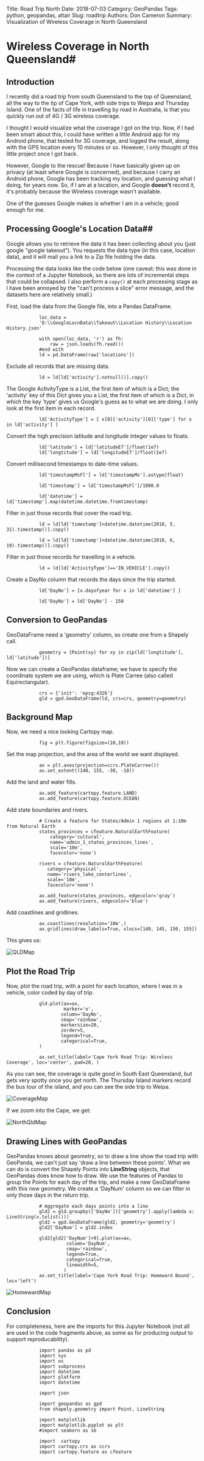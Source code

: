 Title: Road Trip North
Date: 2018-07-03
Category: GeoPandas
Tags: python, geopandas, altair
Slug: roadtrip
Authors: Don Cameron
Summary: Visualization of Wireless Coverage in North Queensland

# Wireless Coverage in North Queensland#

## Introduction ##
I recently did a road trip from south Queensland to the top of Queensland, all the way to the tip of Cape York, 
with side trips to Weipa and Thursday Island.  One of the facts of life in travelling by road
in Australia, is that you quickly run out of 4G / 3G wireless coverage.

I thought I would visualize what the coverage I got on the trip.  Now, if I had been smart about this,
I could have written a little Android app for my Android phone, that tested for 3G coverage, and logged the
result, along with the GPS location every 10 minutes or so.  However, I only thought of this little
project once I got back.

However, Google to the rescue!  Because I have basically given up on privacy (at least where Google is concerned),
and because I carry an Android phone, Google has been tracking my location, and guessing what I doing, for years now.
So, if I am at a location, and Google __doesn't__ record it, it's probably because the Wireless coverage wasn't
available.


One of the guesses Google makes is whether I am in a vehicle; good enough for me.

## Processing Google's Location Data##
Google allows you to retrieve the data it has been collecting about you (just google "google takeout").
You requests the data type (in this case, location data), and it will mail you a link to a Zip file
holding the data.

Processing the data looks like the code below (one caveat: this was done in the context of a Jupyter Notebook,
so there are lots of incremental steps that could be collapsed.  I also perform a `copy()` at each
processing stage as I have been annoyed by the "can't process a slice" error message, 
and the datasets here are relatively small.)

First, load the data from the Google file, into a Pandas DataFrame.

				loc_data = 
				'D:\\GoogleLocnData\\Takeout\\Location History\\Location History.json'

				with open(loc_data, 'r') as fh:
				    raw = json.loads(fh.read())
				#end with
				ld = pd.DataFrame(raw['locations'])


Exclude all records that are missing data.

				ld = ld[ld['activity'].notnull()].copy()

The Google ActivityType is a List, the first item of which is a Dict; the 'activity' key of this Dict
gives you a List, the first item of which is a Dict, in which the key 'type' gives us Google's
guess as to what we are doing.  I only look at the first item in each record.

				ld['ActivityType'] = [ x[0]['activity'][0]['type'] for x in ld['activity'] ]

Convert the high precision latitude and longitude integer values to floats.

				ld['latitude'] = ld['latitudeE7']/float(1e7)
				ld['longtitude'] = ld['longitudeE7']/float(1e7)

Convert millisecond timestamps to date-time values.

				ld['timestampMsFl'] = ld['timestampMs'].astype(float)

				ld['timestamp'] = ld['timestampMsFl']/1000.0

				ld['datetime'] = ld['timestamp'].map(datetime.datetime.fromtimestamp)

Filter in just those records that cover the road trip.

				ld = ld[ld['timestamp']>datetime.datetime(2018, 5, 31).timestamp()].copy()

				ld = ld[ld['timestamp']<datetime.datetime(2018, 6, 19).timestamp()].copy()

Filter in just those records for travelling in a vehicle.

				ld = ld[ld['ActivityType']=='IN_VEHICLE'].copy()

Create a DayNo column that records the days since the trip started.

				ld['DayNo'] = [x.dayofyear for x in ld['datetime'] ] 

				ld['DayNo'] = ld['DayNo'] - 150
## Conversion to GeoPandas ##

GeoDataFrame need a 'geometry' column, so create one from a Shapely call.

				geometry = [Point(xy) for xy in zip(ld['longtitude'], ld['latitude'])]

Now we can create a GeoPandas dataframe; we have to specify the coordinate system we are using,
which is Plate Carree (also called Equirectangular).

				crs = {'init': 'epsg:4326'}
				gld = gpd.GeoDataFrame(ld, crs=crs, geometry=geometry)

## Background Map ##

Now, we need a nice looking Cartopy map.

				fig = plt.figure(figsize=(10,10))

Set the map projection, and the area of the world we want displayed.


				ax = plt.axes(projection=ccrs.PlateCarree())
				ax.set_extent((140, 155, -30, -10))

Add the land and water fills.

				ax.add_feature(cartopy.feature.LAND)
				ax.add_feature(cartopy.feature.OCEAN)

Add state boundaries and rivers.

				# Create a feature for States/Admin 1 regions at 1:10m from Natural Earth
				states_provinces = cfeature.NaturalEarthFeature(
				    category='cultural',
				    name='admin_1_states_provinces_lines',
				    scale='10m',
				    facecolor='none')

				rivers = cfeature.NaturalEarthFeature(
 				   category='physical',
 				   name='rivers_lake_centerlines',
 				   scale='10m',
 				   facecolor='none')

				ax.add_feature(states_provinces, edgecolor='gray')
				ax.add_feature(rivers, edgecolor='blue')

Add coastlines and gridlines.

				ax.coastlines(resolution='10m',)
				ax.gridlines(draw_labels=True, xlocs=[140, 145, 150, 155])

This gives us:

![QLDMap]({filename}images/qld.png)


## Plot the Road Trip  ##


Now, plot the road trip, with a point for each location, where I was in a vehicle, color coded by day of trip.

				gld.plot(ax=ax, 
				         marker='o', 
 				        column='DayNo', 
 				        cmap='rainbow', 
 				        markersize=20, 
 				        zorder=5, 
 				        legend=True,
 				        categorical=True,
				)

				ax.set_title(label='Cape York Road Trip: Wireless Coverage', loc='center', pad=20, )

As you can see, the coverage is quite good in South East Queensland, but gets very spotty once you get north.
The Thursday Island markers record the bus tour of the island, and you can see the side trip to Weipa.

![CoverageMap]({filename}images/coveragemap.png)

If we zoom into the Cape, we get:

![NorthQldMap]({filename}images/nthqld.png)

## Drawing Lines with GeoPandas ##

GeoPandas knows about geometry, so to draw a line show the road trip with GeoPanda, we can't just say 
'draw a line between these points'.  What we can do is convert the Shapely Points into __LineString__
objects, that GeoPandas does know how to draw.  We use the features of Pandas to group the Points for each day
of the trip, and make a new GeoDataFrame with this new geometry.  We create a 'DayNum' column so we can filter
in only those days in the return trip.

				# Aggregate each days points into a line
				gld2 = gld.groupby(['DayNo'])['geometry'].apply(lambda x: LineString(x.tolist()))
				gld2 = gpd.GeoDataFrame(gld2, geometry='geometry')
				gld2['DayNum'] = gld2.index

				gld2[gld2['DayNum']>9].plot(ax=ax,
				          column='DayNum',
				          cmap='rainbow',
				          legend=True,
				          categorical=True,
				          linewidth=5,
				         )
				ax.set_title(label='Cape York Road Trip: Homeward Bound', loc='left')

![HomewardMap]({filename}images/homeward.png)

## Conclusion ##

For completeness, here are the imports for this Jupyter Notebook 
(not all are used in the code fragments above, as some as for producing output to support reproducability).


				import pandas as pd
				import sys
				import os
				import subprocess
				import datetime
				import platform
				import datetime

				import json

				import geopandas as gpd
				from shapely.geometry import Point, LineString

				import matplotlib
				import matplotlib.pyplot as plt
				#import seaborn as sb

				import  cartopy
				import cartopy.crs as ccrs
				import cartopy.feature as cfeature

